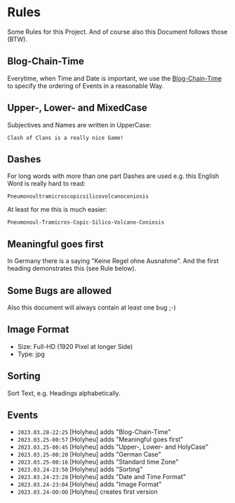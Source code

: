 # Rules

Some Rules for this Project. And of course also this Document follows those (BTW).

## Blog-Chain-Time

Everytime, when Time and Date is important, we use the [Blog-Chain-Time](1000001.md) to specify the ordering of Events in a reasonable Way. 

## Upper-, Lower- and MixedCase

Subjectives and Names are written in UpperCase:

```
Clash of Clans is a really nice Game!
```
## Dashes

For long words with more than one part Dashes are used e.g. this English Word is really hard to read:

```
Pneumonoultramicroscopicsilicovolcanoconiosis
```

At least for me this is much easier:

```
Pneumonoul-Tramicros-Copic-Silico-Volcano-Coniosis
```

## Meaningful goes first

In Germany there is a saying "Keine Regel ohne Ausnahme". And the first heading demonstrates this (see Rule below).

## Some Bugs are allowed

Also this document will always contain at least one bug ;-)

## Image Format

- Size: Full-HD (1920 Pixel at longer Side)
- Type: jpg

## Sorting

Sort Text, e.g. Headings alphabetically.

## Events

- ```2023.03.28-22:25``` [Holyheu] adds "Blog-Chain-Time"
- ```2023.03.25-00:57``` [Holyheu] adds "Meaningful goes first"
- ```2023.03.25-00:45``` [Holyheu] adds "Upper-, Lower- and HolyCase"
- ```2023.03.25-00:20``` [Holyheu] adds "German Case"
- ```2023.03.25-00:16``` [Holyheu] adds "Standard time Zone"
- ```2023.03.24-23:50``` [Holyheu] adds "Sorting"
- ```2023.03.24-23:28``` [Holyheu] adds "Date and Time Format"
- ```2023.03.24-23:04``` [Holyheu] adds "Image Format"
- ```2023.03.24-OO:OO``` [Holyheu] creates first version
